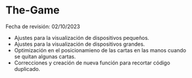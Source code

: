 # The-Game
 Fecha de revisión: 02/10/2023
 - Ajustes para la visualización de dispositivos pequeños.
 - Ajustes para la visualización de dispositivos grandes.
 - Optimización en el posicionamieno de las cartas en las manos cuando se quitan algunas cartas.
 - Correcciones y creación de nueva función para recortar código duplicado.
